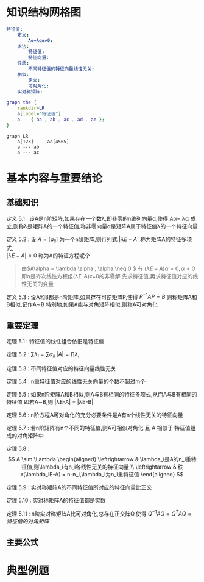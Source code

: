 # 知识结构网格图
<!-- ```graphviz
graph abc{
    rankdir = LR
    node[shape=box width="0.5"]
    root[label=特征值]
    root -- {定义,求法,性质,相似,实对称矩阵}
        定义 -- "Aα = λα,α ≠ 0"
        求法 -- {特征值,特征向量}
        性质 -- 不同特征值的特征向量线性无关
        性质 -- k重特征值至多有k个线性无关的特征向量
        性质 -- "|A| = ∏λᵢ, ∑αᵢᵢ = ∑λᵢ"
        相似 -- {相似的定义,可对角化}
        实对称矩阵 -- {必与对角矩阵相似,可用正交矩阵对角化,不同特征值的特征向量比正交,特征值必是实数,k重特征值必有k个线性无关的__}

}
``` -->
<!-- ```mermaid
graph LR
    a[特征值] --- aa[定义]
    a[特征值] --- ab[求法]
    a[特征值] --- ac[性质]
    a[特征值] --- ad[相似]
    a[特征值] --- ae[实对称矩阵]
``` -->
```yaml
特征值:
    定义:
        Aα=λαα≠0:
    求法:
        特征值:
        特征向量:
    性质:
        不同特征值的特征向量线性无关:
    相似:
        定义:
        可对角化:
    实对称矩阵:
```

```dot
graph the {
    rankdir=LR
    a[label="特征值"]
    a -- { aa , ab , ac , ad , ae };
}
```

```mermaid
graph LR
    a[123] --- aa[4565]
    a --- ab
    a --- ac
```

# 基本内容与重要结论
## 基础知识
定义 5.1 :
设A是n阶矩阵,如果存在一个数λ,即非零的n维列向量α,使得
Aα= λα
成立,则称λ是矩阵A的一个特征值,称非零向量α是矩阵A属于特征值λ的一个特征向量

定义 5.2 :
设 $A=[a_{ij}]$ 为一个n阶矩阵,则行列式
$|\lambda E - A|$ 称为矩阵A的特征多项式,  
$|\lambda E - A| = 0$ 称为A的特征方程呢个

> 由$A\alpha = \lambda \alpha , \alpha \neq 0 $  有
> $(λE-A)α = 0,α ≠ 0$ 
> 即α是齐次线性方程组(λE-A)x=0的非零解
> 先求特征值,再求特征值对应的线性无关的变量

定义 5.3 :
设A和B都是n阶矩阵,如果存在可逆矩阵P,使得
$P^{-1}AP = B$ 
则称矩阵A和B相似,记作A∼B
特别地,如果A能与对角矩阵相似,则称A可对角化


## 重要定理
定理 5.1 :
特征值的线性组合依旧是特征值

定理 5.2 :
$\sum \lambda_i = \sum \alpha_{ii}$ 
$|A| = \prod  \lambda_i$ 

定理 5.3 :
不同特征值对应的特征向量线性无关

定理 5.4 :
n重特征值对应的线性无关向量的个数不超过m个

定理 5.5 :
如果n阶矩阵A和B相似,则A与B有相同的特征多项式,从而A与B有相同的特征值
即若A∼B,则
|λE-A| = |λE-B|

定理 5.6 :
n阶方程A可对角化的充分必要条件是A有n个线性无关的特征向量

定理 5.7 :
若n阶矩阵有n个不同的特征值,则A可相似对角化
且 A 相似于 特征值组成的对角矩阵中

定理 5.8 :
$$
A \sim \Lambda 
\begin{aligned}
    \leftrightarrow & \lambda_i是A的n_i重特征值,则\lambda_i有n_i各线性无关的特征向量 \\
    \leftrightarrow & 秩r(\lambda_iE-A) = n-n_i,\lambda_i为n_i重特征值
\end{aligned}
$$


定理 5.9 :
实对称矩阵A的不同特征值所对应的特征向量比正交

定理 5.10 :
实对称矩阵A的特征值都是实数

定理 5.11 :
n阶实对称矩阵A比可对角化,总存在正交阵Q,使得
$Q^{-1}AQ = Q^TAQ = 特征值的对角矩阵$ 


## 主要公式
# 典型例题